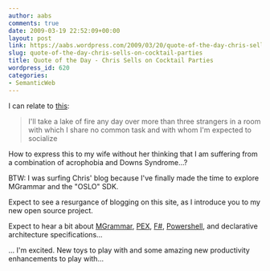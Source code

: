 ```yaml
---
author: aabs
comments: true
date: 2009-03-19 22:52:09+00:00
layout: post
link: https://aabs.wordpress.com/2009/03/20/quote-of-the-day-chris-sells-on-cocktail-parties/
slug: quote-of-the-day-chris-sells-on-cocktail-parties
title: Quote of the Day - Chris Sells on Cocktail Parties
wordpress_id: 620
categories:
- SemanticWeb
---
```


I can relate to [this](http://www.sellsbrothers.com/news/showTopic.aspx?ixTopic=2260):


<blockquote>I'll take a lake of fire any day over more than three strangers in a room with which I share no common task and with whom I'm expected to socialize</blockquote>


How to express this to my wife without her thinking that I am suffering from a combination of acrophobia and Downs Syndrome...?

BTW: I was surfing Chris' blog because I've finally made the time to explore MGrammar and the "OSLO" SDK.

Expect to see a resurgance of blogging on this site, as I introduce you to my new open source project.

Expect to hear a bit about [MGrammar](http://msdn.microsoft.com/en-us/library/cc709420.aspx), [PEX](http://research.microsoft.com/en-us/projects/Pex/), [F#](http://research.microsoft.com/en-us/um/cambridge/projects/fsharp/), [Powershell](http://en.wikipedia.org/wiki/Windows_PowerShell), and declarative architecture specifications...

... I'm excited. New toys to play with and some amazing new productivity enhancements to play with...
